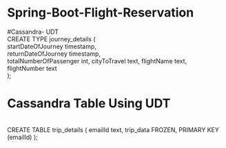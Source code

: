 # Spring-Boot-Flight-Reservation

#Cassandra- UDT
</br>
CREATE TYPE journey_details (    
   startDateOfJourney timestamp,  
   returnDateOfJourney timestamp,  
   totalNumberOfPassenger int,
   cityToTravel text,
   flightName text,
   flightNumber text  
);

# Cassandra Table Using UDT 
</br>
CREATE TABLE trip_details (  
   emailId text,  
   trip_data FROZEN<journey_details>, 
   PRIMARY KEY (emailId)  
); 

